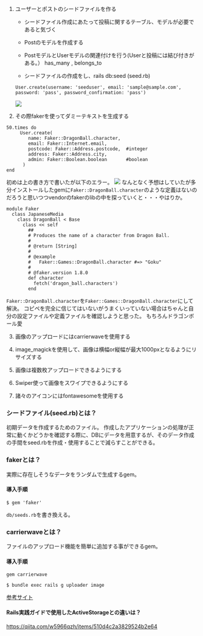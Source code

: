 1. ユーザーとポストのシードファイルを作る
	- シードファイル作成にあたって投稿に関するテーブル、モデルが必要であると気づく
	- Postのモデルを作成する
	- PostモデルとUserモデルの関連付けを行う(Userと投稿には結び付きがある。）
	  has_many , belongs_to
	  
	- シードファイルの作成をし、rails db:seed (seed.rb)
	
	```
	User.create(username: 'seeduser', email: 'sample@sample.com', password: 'pass', password_confirmation: 'pass')
	```
	![](https://i.gyazo.com/b15409300a63566422dde257bec020c8.png)
  
2. その際fakerを使ってダミーテキストを生成する

```
50.times do
     User.create(
        name: Faker::DragonBall.character,
        email: Faker::Internet.email,
        postcode: Faker::Address.postcode,  #integer
        address: Faker::Address.city,
        admin: Faker::Boolean.boolean       #boolean
      )
end
```

初めは上の書き方で書いたが以下のエラー。
![](https://i.gyazo.com/b1aff3509752ff3a17859bdb97884908.png)
なんとなく予想はしていたが多分インストールしたgemに`Faker::DragonBall.character`のような定義はないのだろうと思いつつvendorのfakerのlibの中を探っていくと・・・やはりか。

```
module Faker
  class JapaneseMedia
    class DragonBall < Base
      class << self
        ##
        # Produces the name of a character from Dragon Ball.
        #
        # @return [String]
        #
        # @example
        #   Faker::Games::DragonBall.character #=> "Goku"
        #
        # @faker.version 1.8.0
        def character
          fetch('dragon_ball.characters')
        end
```
`Faker::DragonBall.character`を`Faker::Games::DragonBall.character`にして解決。
コピペを完全に信じてはいないがうまくいっていない場合はちゃんと自分の設定ファイルや定義ファイルを確認しようと思った。
もちろんドラゴンボール愛

3. 画像のアップロードにはcarrierwaveを使用する

4. image_magickを使用して、画像は横幅or縦幅が最大1000pxとなるようにリサイズする

5. 画像は複数枚アップロードできるようにする

6. Swiper使って画像をスワイプできるようにする

7. 諸々のアイコンにはfontawesomeを使用する

### シードファイル(seed.rb)とは？
  初期データを作成するためのファイル。
  作成したアプリケーションの処理が正常に動くかどうかを確認する際に、DBにデータを用意するが、そのデータ作成の手間をseed.rbを作成・使用することで減らすことができる。
### fakerとは？
実際に存在しそうなデータをランダムで生成するgem。
#### 導入手順

  `$ gem 'faker'`

  `db/seeds.rb`を書き換える。
### carrierwaveとは？

  ファイルのアップロード機能を簡単に追加する事ができるgem。

#### 導入手順
`gem carrierwave`

`$ bundle exec rails g uploader image`



  [参考サイト](https://pikawaka.com/rails/carrierwave)

#### Rails実践ガイドで使用したActiveStorageとの違いは？

  https://qiita.com/w5966qzh/items/510d4c2a3829524b2e64